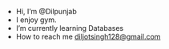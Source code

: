  - Hi, I’m @Dilpunjab
 - I enjoy gym.
 - I’m currently learning Databases
 - How to reach me diljotsingh128@gmail.com

<!---
Dilpunjab/Dilpunjab is a ✨ special ✨ repository because its `README.md` (this file) appears on your GitHub profile.
You can click the Preview link to take a look at your changes.
--->
